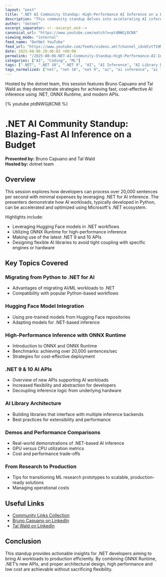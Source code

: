 ```yaml
---
layout: "post"
title: ".NET AI Community Standup: High-Performance AI Inference on a Budget"
description: "This community standup delves into accelerating AI inference using .NET technologies, focusing on making machine learning workloads, traditionally developed in Python, more efficient and cost-effective with .NET. The session discusses leveraging Hugging Face models, ONNX Runtime, new APIs in .NET 9 and 10, and the design of flexible AI libraries for production-ready AI. Demonstrations, GPU utilization comparisons, and actionable recommendations are provided for developers aiming to deploy fast, budget-conscious AI solutions on Microsoft platforms."
author: "dotnet"
excerpt_separator: <!--excerpt_end-->
canonical_url: "https://www.youtube.com/watch?v=ptdNWGj8CN8"
viewing_mode: "internal"
feed_name: "DotNet YouTube"
feed_url: "https://www.youtube.com/feeds/videos.xml?channel_id=UCvtT19MZW8dq5Wwfu6B0oxw"
date: 2025-08-06 20:46:02 +00:00
permalink: "/2025-08-06-NET-AI-Community-Standup-High-Performance-AI-Inference-on-a-Budget.html"
categories: ["AI", "Coding", "ML"]
tags: [".NET", ".NET 10", ".NET 9", "AI", "AI Inference", "AI Library Design", "AI Performance", "AIML", "Coding", "Cost Optimization", "Demo", "Developer", "Developer Tools", "Developercommunity", "Developertools", "Dotnetdeveloper", "GPU Utilization", "Hugging Face Models", "Machine Learning", "MachineLearning", "ML", "Onnx", "ONNX Runtime", "Production AI", "Python Integration", "Softwaredeveloper", "Videos"]
tags_normalized: ["net", "net 10", "net 9", "ai", "ai inference", "ai library design", "ai performance", "aiml", "coding", "cost optimization", "demo", "developer", "developer tools", "developercommunity", "developertools", "dotnetdeveloper", "gpu utilization", "hugging face models", "machine learning", "machinelearning", "ml", "onnx", "onnx runtime", "production ai", "python integration", "softwaredeveloper", "videos"]
---
```


Hosted by the dotnet team, this session features Bruno Capuano and Tal Wald as they demonstrate strategies for achieving fast, cost-effective AI inference using .NET, ONNX Runtime, and modern APIs.<!--excerpt_end-->

{% youtube ptdNWGj8CN8 %}

# .NET AI Community Standup: Blazing-Fast AI Inference on a Budget

**Presented by:** Bruno Capuano and Tal Wald  
**Hosted by:** dotnet team

## Overview

This session explores how developers can process over 20,000 sentences per second with minimal expenses by leveraging .NET for AI inference. The presenters demonstrate how AI workloads, typically developed in Python, can be accelerated and optimized using Microsoft's .NET ecosystem.

Highlights include:

- Leveraging Hugging Face models in .NET workflows
- Utilizing ONNX Runtime for high-performance inference
- Making use of the latest .NET 9 and 10 APIs
- Designing flexible AI libraries to avoid tight coupling with specific engines or hardware

## Key Topics Covered

### Migrating from Python to .NET for AI

- Advantages of migrating AI/ML workloads to .NET
- Compatibility with popular Python-based workflows

### Hugging Face Model Integration

- Using pre-trained models from Hugging Face repositories
- Adapting models for .NET-based inference

### High-Performance Inference with ONNX Runtime

- Introduction to ONNX and ONNX Runtime
- Benchmarks: achieving over 20,000 sentences/sec
- Strategies for cost-effective deployment

### .NET 9 & 10 AI APIs

- Overview of new APIs supporting AI workloads
- Increased flexibility and abstraction for developers
- Decoupling inference logic from underlying hardware

### AI Library Architecture

- Building libraries that interface with multiple inference backends
- Best practices for extensibility and performance

### Demos and Performance Comparisons

- Real-world demonstrations of .NET-based AI inference
- GPU versus CPU utilization metrics
- Cost and performance trade-offs

### From Research to Production

- Tips for transitioning ML research prototypes to scalable, production-ready solutions
- Managing operational costs

## Useful Links

- [Community Links Collection](https://learn.microsoft.com/en-us/collections/yjwzhet31ez28w)
- [Bruno Capuano on LinkedIn](https://www.linkedin.com/in/elbruno/)
- [Tal Wald on LinkedIn](https://www.linkedin.com/in/tal-wald/)

## Conclusion

This standup provides actionable insights for .NET developers aiming to bring AI workloads to production efficiently. By combining ONNX Runtime, .NET’s new APIs, and proper architectural design, high performance and low cost are achievable without sacrificing flexibility.
